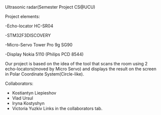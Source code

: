 Ultrasonic radar(Semester Project CS@UCU)

Project elements:

-Echo-locator HC-SR04

-STM32F3DISCOVERY

-Micro-Servo Tower Pro 9g SG90

-Display Nokia 5110 (Philips PCD 8544)

Our project is based on the idea of the tool that scans the room using 2 echo-locators(moved by Micro Servo) and displays the result on the screen in Polar Coordinate System(Circle-like).

Collaborators:
- Kostiantyn Liepieshov
- Vlad Ursul
- Iryna Kostyshyn
- Victoria Yuzkiv
Links in the collaborators tab.
